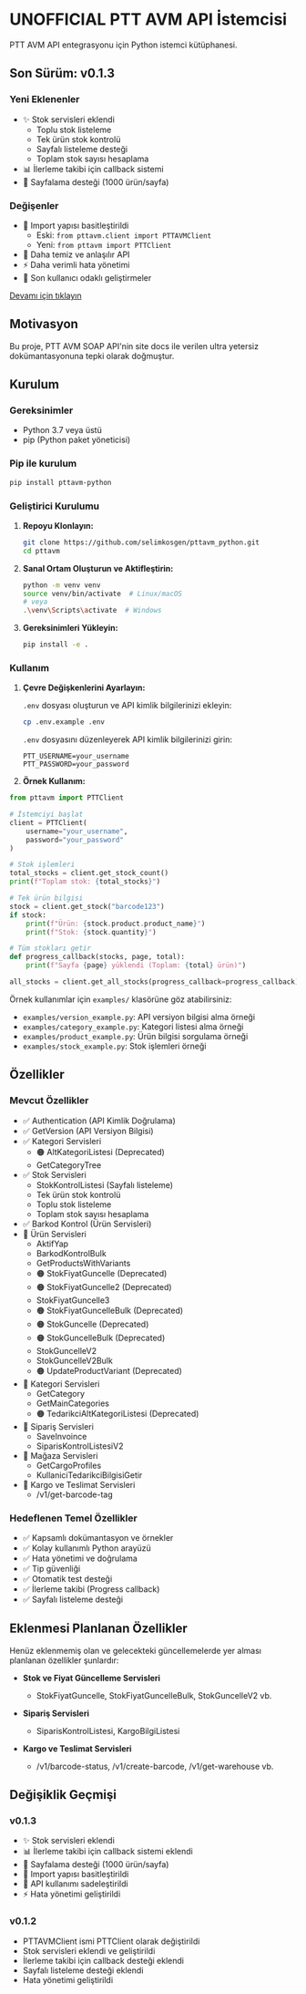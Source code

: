 # UNOFFICIAL PTT AVM API İstemcisi

PTT AVM API entegrasyonu için Python istemci kütüphanesi. 

## Son Sürüm: v0.1.3

### Yeni Eklenenler
- ✨ Stok servisleri eklendi
  - Toplu stok listeleme
  - Tek ürün stok kontrolü
  - Sayfalı listeleme desteği
  - Toplam stok sayısı hesaplama
- 📊 İlerleme takibi için callback sistemi
- 🔄 Sayfalama desteği (1000 ürün/sayfa)

### Değişenler
- 🔨 Import yapısı basitleştirildi
  - Eski: `from pttavm.client import PTTAVMClient`
  - Yeni: `from pttavm import PTTClient`
- 📝 Daha temiz ve anlaşılır API
- ⚡️ Daha verimli hata yönetimi
- 🎯 Son kullanıcı odaklı geliştirmeler

[Devamı için tıklayın](#değişiklik-geçmişi)

## Motivasyon

Bu proje, PTT AVM SOAP API'nin site docs ile verilen ultra yetersiz dokümantasyonuna tepki olarak doğmuştur.

## Kurulum

### Gereksinimler

- Python 3.7 veya üstü
- pip (Python paket yöneticisi)

### Pip ile kurulum

```bash
pip install pttavm-python
```

### Geliştirici Kurulumu

1. **Repoyu Klonlayın:**

   ```bash
   git clone https://github.com/selimkosgen/pttavm_python.git
   cd pttavm
   ```

2. **Sanal Ortam Oluşturun ve Aktifleştirin:**

   ```bash
   python -m venv venv
   source venv/bin/activate  # Linux/macOS
   # veya
   .\venv\Scripts\activate  # Windows
   ```

3. **Gereksinimleri Yükleyin:**

   ```bash
   pip install -e .
   ```

### Kullanım

1. **Çevre Değişkenlerini Ayarlayın:**

   `.env` dosyası oluşturun ve API kimlik bilgilerinizi ekleyin:

   ```bash
   cp .env.example .env
   ```

   `.env` dosyasını düzenleyerek API kimlik bilgilerinizi girin:

   ```
   PTT_USERNAME=your_username
   PTT_PASSWORD=your_password
   ```

2. **Örnek Kullanım:**

```python
from pttavm import PTTClient

# İstemciyi başlat
client = PTTClient(
    username="your_username",
    password="your_password"
)

# Stok işlemleri
total_stocks = client.get_stock_count()
print(f"Toplam stok: {total_stocks}")

# Tek ürün bilgisi
stock = client.get_stock("barcode123")
if stock:
    print(f"Ürün: {stock.product.product_name}")
    print(f"Stok: {stock.quantity}")

# Tüm stokları getir
def progress_callback(stocks, page, total):
    print(f"Sayfa {page} yüklendi (Toplam: {total} ürün)")

all_stocks = client.get_all_stocks(progress_callback=progress_callback)
```

Örnek kullanımlar için `examples/` klasörüne göz atabilirsiniz:

- `examples/version_example.py`: API versiyon bilgisi alma örneği
- `examples/category_example.py`: Kategori listesi alma örneği 
- `examples/product_example.py`: Ürün bilgisi sorgulama örneği
- `examples/stock_example.py`: Stok işlemleri örneği

## Özellikler

### Mevcut Özellikler

- ✅ Authentication (API Kimlik Doğrulama)
- ✅ GetVersion (API Versiyon Bilgisi)
- ✅ Kategori Servisleri
  - 🟠 AltKategoriListesi (Deprecated)
  - GetCategoryTree
- ✅ Stok Servisleri
  - StokKontrolListesi (Sayfalı listeleme)
  - Tek ürün stok kontrolü
  - Toplu stok listeleme
  - Toplam stok sayısı hesaplama
- ✅ Barkod Kontrol (Ürün Servisleri)
- 🔴 Ürün Servisleri
  - AktifYap
  - BarkodKontrolBulk
  - GetProductsWithVariants
  - 🟠 StokFiyatGuncelle (Deprecated)
  - 🟠 StokFiyatGuncelle2 (Deprecated)
  - StokFiyatGuncelle3
  - 🟠 StokFiyatGuncelleBulk (Deprecated)
  - 🟠 StokGuncelle (Deprecated)
  - 🟠 StokGuncelleBulk (Deprecated)
  - StokGuncelleV2
  - StokGuncelleV2Bulk
  - 🟠 UpdateProductVariant (Deprecated)
- 🔴 Kategori Servisleri
  - GetCategory
  - GetMainCategories 
  - 🟠 TedarikciAltKategoriListesi (Deprecated)
- 🔴 Sipariş Servisleri
  - SaveInvoince
  - SiparisKontrolListesiV2
- 🔴 Mağaza Servisleri
  - GetCargoProfiles
  - KullaniciTedarikciBilgisiGetir
- 🔴 Kargo ve Teslimat Servisleri
  - /v1/get-barcode-tag

### Hedeflenen Temel Özellikler

- ✅ Kapsamlı dokümantasyon ve örnekler
- ✅ Kolay kullanımlı Python arayüzü
- ✅ Hata yönetimi ve doğrulama
- ✅ Tip güvenliği
- ✅ Otomatik test desteği
- ✅ İlerleme takibi (Progress callback)
- ✅ Sayfalı listeleme desteği

## Eklenmesi Planlanan Özellikler

Henüz eklenmemiş olan ve gelecekteki güncellemelerde yer alması planlanan özellikler şunlardır:

- **Stok ve Fiyat Güncelleme Servisleri**
  - StokFiyatGuncelle, StokFiyatGuncelleBulk, StokGuncelleV2 vb.

- **Sipariş Servisleri**
  - SiparisKontrolListesi, KargoBilgiListesi

- **Kargo ve Teslimat Servisleri**
  - /v1/barcode-status, /v1/create-barcode, /v1/get-warehouse vb.

## Değişiklik Geçmişi

### v0.1.3
- ✨ Stok servisleri eklendi
- 📊 İlerleme takibi için callback sistemi eklendi
- 🔄 Sayfalama desteği (1000 ürün/sayfa)
- 🔨 Import yapısı basitleştirildi
- 📝 API kullanımı sadeleştirildi
- ⚡️ Hata yönetimi geliştirildi

### v0.1.2
- PTTAVMClient ismi PTTClient olarak değiştirildi
- Stok servisleri eklendi ve geliştirildi
- İlerleme takibi için callback desteği eklendi
- Sayfalı listeleme desteği eklendi
- Hata yönetimi geliştirildi
